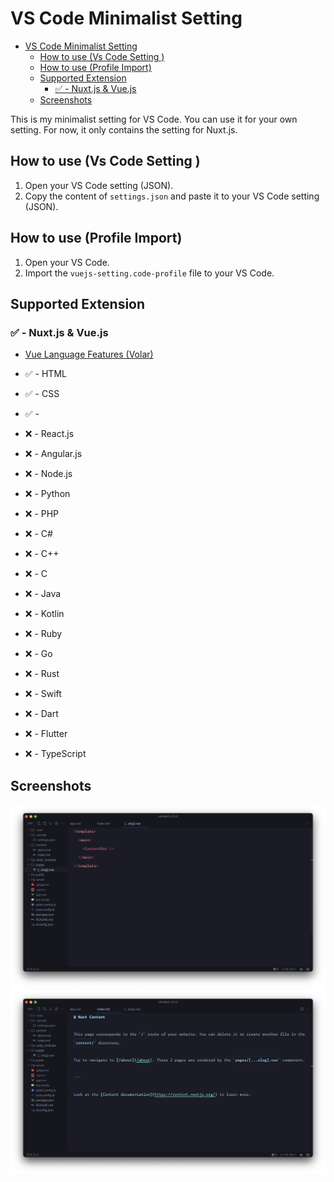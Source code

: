 # VS Code Minimalist Setting

- [VS Code Minimalist Setting](#vs-code-minimalist-setting)
  - [How to use (Vs Code Setting )](#how-to-use-vs-code-setting-)
  - [How to use (Profile Import)](#how-to-use-profile-import)
  - [Supported Extension](#supported-extension)
    - [✅ - Nuxt.js \& Vue.js](#---nuxtjs--vuejs)
  - [Screenshots](#screenshots)

This is my minimalist setting for VS Code.
You can use it for your own setting.
For now, it only contains the setting for Nuxt.js.

## How to use (Vs Code Setting )

1. Open your VS Code setting (JSON).
2. Copy the content of `settings.json` and paste it to your VS Code setting (JSON).

## How to use (Profile Import)

1. Open your VS Code.
2. Import the `vuejs-setting.code-profile` file to your VS Code.

## Supported Extension

### ✅ - Nuxt.js & Vue.js

- [Vue Language Features (Volar)](https://marketplace.visualstudio.com/items?itemName=Vue.volar)



- ✅ - HTML
- ✅ - CSS
- ✅  -
- ❌ - React.js
- ❌ - Angular.js
- ❌ - Node.js
- ❌ - Python
- ❌ - PHP
- ❌ - C#
- ❌ - C++
- ❌ - C
- ❌ - Java
- ❌ - Kotlin
- ❌ - Ruby
- ❌ - Go
- ❌ - Rust
- ❌ - Swift
- ❌ - Dart
- ❌ - Flutter
- ❌ - TypeScript

## Screenshots

![1](images/1.png)
![2](images/2.png)
